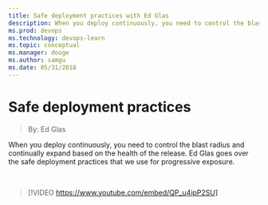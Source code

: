 ```yaml
---
title: Safe deployment practices with Ed Glas
description: When you deploy continuously, you need to control the blast radius and continually expand based on the health of the release. Ed Glas goes over the safe deployment practices that we use for progressive exposure.
ms.prod: devops
ms.technology: devops-learn
ms.topic: conceptual
ms.manager: douge
ms.author: samgu
ms.date: 05/31/2018
---
```


# Safe deployment practices
> By: Ed Glas

When you deploy continuously, you need to control the blast radius and continually expand based on the health of the release. Ed Glas goes over the safe deployment practices that we use for progressive exposure.

<br>

> [!VIDEO https://www.youtube.com/embed/QP_u4ipP2SU]